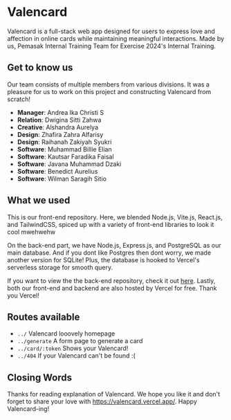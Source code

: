 # Valencard

Valencard is a full-stack web app designed for users to express love and affection in online cards while maintaining meaningful interactions. Made by us, Pemasak Internal Training Team for Exercise 2024's Internal Training.

## Get to know us
Our team consists of multiple members from various divisions. It was a pleasure for us to work on this project and constructing Valencard from scratch!

- **Manager**: Andrea Ika Christi S
- **Relation**: Dwigina Sitti Zahwa
- **Creative**: Alshandra Aurelya
- **Design**: Zhafira Zahra Alfarisy
- **Design**: Raihanah Zakiyah Syukri
- **Software**: Muhammad Billie Elian
- **Software**: Kautsar Faradika Faisal
- **Software**: Javana Muhammad Dzaki
- **Software**: Benedict Aurelius
- **Software**: Wilman Saragih Sitio


## What we used
This is our front-end repository. Here, we blended Node.js, Vite.js, React.js, and TailwindCSS, spiced up with a variety of front-end libraries to look it cool mwehwehw

On the back-end part, we have Node.js, Express.js, and PostgreSQL as our main database. And if you dont like Postgres then dont worry, we made another version for SQLite! Plus, the database is hooked to Vercel's serverless storage for smooth query.

If you want to view the the back-end repository, check it out [here](https://github.com/javendzk/Valencard-EIT24-BE). Lastly, both our front-end and backend are also hosted by Vercel for free. Thank you Vercel!

## Routes available
- `../` Valencard looovely homepage
- `../generate` A form page to generate a card
- `../card/:token` Shows your Valencard!
- `../404` If your Valencard can't be found :(

## Closing Words
Thanks for reading explanation of Valencard. We hope you like it and don't forget to share your love with https://valencard.vercel.app/. Happy Valencard-ing!